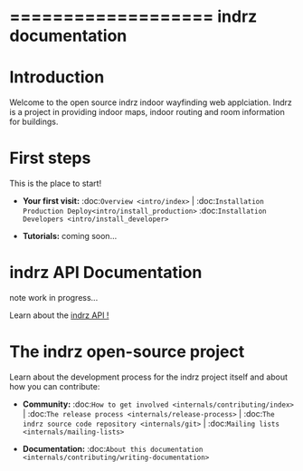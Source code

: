 ===================
indrz documentation
===================

Introduction
============

Welcome to the open source indrz indoor wayfinding web applciation.  Indrz is a project in providing indoor maps, indoor routing and room information for buildings.

First steps
===========
This is the place to start!

* **Your first visit:**
  :doc:`Overview <intro/index>` |
  :doc:`Installation Production Deploy<intro/install_production>`
  :doc:`Installation Developers <intro/install_developer>`

* **Tutorials:**
coming soon...


indrz API Documentation
====================
note work in progress...

Learn about the [indrz API !](https://github.com/indrz/indrz/tree/master/docs/api)


The indrz open-source project
=============================

Learn about the development process for the indrz project itself and about how
you can contribute:

* **Community:**
  :doc:`How to get involved <internals/contributing/index>` |
  :doc:`The release process <internals/release-process>` |
  :doc:`The indrz source code repository <internals/git>` |
  :doc:`Mailing lists <internals/mailing-lists>`


* **Documentation:**
  :doc:`About this documentation <internals/contributing/writing-documentation>`
